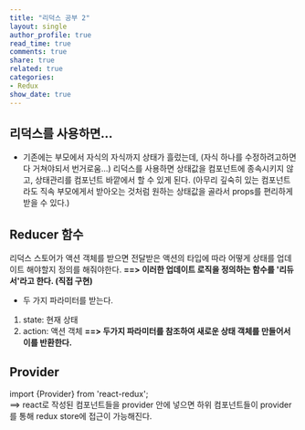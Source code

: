 ```yaml
---
title: "리덕스 공부 2"
layout: single
author_profile: true
read_time: true
comments: true
share: true
related: true
categories:
- Redux
show_date: true
---
```


## 리덕스를 사용하면...
- 기존에는 부모에서 자식의 자식까지 상태가 흘렀는데, (자식 하나를 수정하려고하면 다 거쳐야되서 번거로움...) 리덕스를 사용하면 상태값을 컴포넌트에 종속시키지 않고, 상태관리를 컴포넌트 바깥에서 할 수 있게 된다. (아무리 깊숙히 있는 컴포넌트 라도 직속 부모에게서 받아오는 것처럼 원하는 상태값을 골라서 props를 편리하게 받을 수 있다.)

## Reducer 함수
리덕스 스토어가 액션 객체를 받으면 전달받은 액션의 타입에 따라 어떻게 상태를 업데이트 
해야할지 정의를 해줘야한다. 
__==> 이러한 업데이트 로직을 정의하는 함수를 '리듀서'라고 한다. (직접 구현)__

- 두 가지 파라미터를 받는다. 
1. state: 현재 상태
2. action: 액션 객체
__==> 두가지 파라미터를 참조하여 새로운 상태 객체를 만들어서 이를 반환한다.__

## Provider
import {Provider} from 'react-redux';<br>
==> react로 작성된 컴포넌트들을 provider 안에 넣으면 하위 컴포넌트들이 provider를 통해
redux store에 접근이 가능해진다. 


